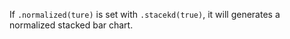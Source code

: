 If `.normalized(ture)` is set with `.stacekd(true)`, it will generates a normalized stacked bar chart.